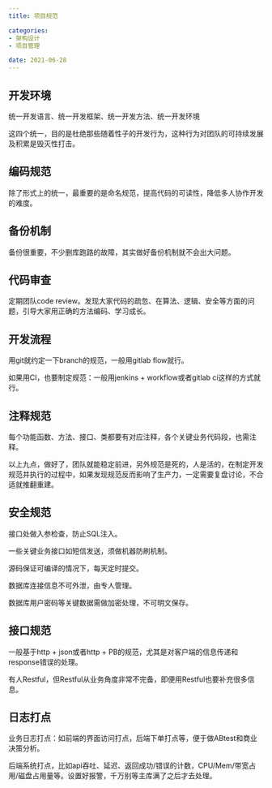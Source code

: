 ```yaml
---
title: 项目规范

categories:
- 架构设计
- 项目管理

date: 2021-06-28
---
```


## 开发环境
统一开发语言、统一开发框架、统一开发方法、统一开发环境

这四个统一，目的是杜绝那些随着性子的开发行为，这种行为对团队的可持续发展及积累是毁灭性打击。

## 编码规范
除了形式上的统一，最重要的是命名规范，提高代码的可读性，降低多人协作开发的难度。

## 备份机制
备份很重要，不少删库跑路的故障，其实做好备份机制就不会出大问题。

## 代码审查
定期团队code review。发现大家代码的疏忽、在算法、逻辑、安全等方面的问题，引导大家用正确的方法编码、学习成长。

## 开发流程
用git就约定一下branch的规范，一般用gitlab flow就行。

如果用CI，也要制定规范：一般用jenkins + workflow或者gitlab ci这样的方式就行。

## 注释规范
每个功能函数、方法、接口、类都要有对应注释，各个关键业务代码段，也需注释。

以上九点，做好了，团队就能稳定前进，另外规范是死的，人是活的，在制定开发规范并执行的过程中，如果发现规范反而影响了生产力，一定需要复盘讨论，不合适就推翻重建。

## 安全规范
接口处做入参检查，防止SQL注入。

一些关键业务接口如短信发送，须做机器防刷机制。

源码保证可编译的情况下，每天定时提交。

数据库连接信息不可外泄，由专人管理。

数据库用户密码等关键数据需做加密处理，不可明文保存。

## 接口规范
一般基于http + json或者http + PB的规范，尤其是对客户端的信息传递和response错误的处理。

有人Restful，但Restful从业务角度非常不完备，即便用Restful也要补充很多信息。

## 日志打点
业务日志打点：如前端的界面访问打点，后端下单打点等，便于做ABtest和商业决策分析。

后端系统打点，比如api吞吐、延迟、返回成功/错误的计数，CPU/Mem/带宽占用/磁盘占用量等。设置好报警，千万别等主库满了之后才去处理。

